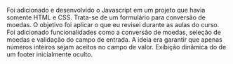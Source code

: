 Foi adicionado e desenvolvido o Javascript em um projeto que havia somente HTML e CSS. Trata-se de um formulário para conversão de moedas. O objetivo foi aplicar o que eu revisei durante as aulas do curso.
Foi adicionado funcionalidades como a conversão de moedas, seleção de moedas e validação do campo de entrada. A ideia era garantir que apenas números inteiros sejam aceitos no campo de valor. Exibição dinâmica do de um footer inicialmente oculto.
